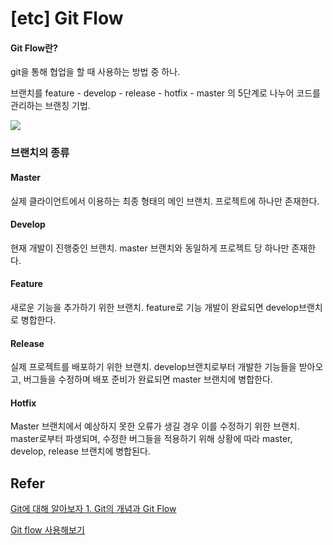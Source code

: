 # [etc] Git Flow

#### Git Flow란?

git을 통해 협업을 할 때 사용하는 방법 중 하나.

브랜치를 feature - develop - release - hotfix - master 의 5단계로 나누어 코드를 관리하는 브랜칭 기법.

![](https://miro.medium.com/max/741/0*UBDl71VkK3hyoJ9z.png)

### 브랜치의 종류

#### Master

실제 클라이언트에서 이용하는 최종 형태의 메인 브랜치. 프로젝트에 하나만 존재한다.

#### Develop

현재 개발이 진행중인 브랜치. master 브랜치와 동일하게 프로젝트 당 하나만 존재한다.

#### Feature

새로운 기능을 추가하기 위한 브랜치. feature로 기능 개발이 완료되면 develop브랜치로 병합한다.

#### Release

 실제 프로젝트를 배포하기 위한 브랜치. develop브랜치로부터 개발한 기능들을 받아오고, 버그들을 수정하며 배포 준비가 완료되면 master 브랜치에 병합한다.

#### Hotfix

Master 브랜치에서 예상하지 못한 오류가 생길 경우 이를 수정하기 위한 브랜치. master로부터 파생되며, 수정한 버그들을 적용하기 위해 상황에 따라 master, develop, release 브랜치에 병합된다.



## Refer

[Git에 대해 알아보자 1. Git의 개념과 Git Flow](<https://cupjoo.tistory.com/6>)

[Git flow 사용해보기](<https://boxfoxs.tistory.com/347>)
